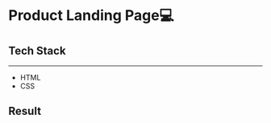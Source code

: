 # Product Landing Page💻

## Tech Stack
___
- HTML
- CSS


## Result

<!--- https://user-images.githubusercontent.com/87688597/146374919-b53fb20b-da7e-4e0c-8d60-f960f09cac47.mp4-->
